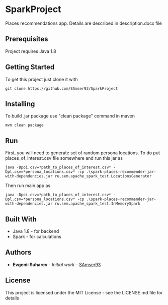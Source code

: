 # SparkProject

Places recommendations app. Details are described in description.docx file

## Prerequisites

Project requires Java 1.8

## Getting Started

To get this project just clone it with
```
git clone https://github.com/SAmser93/SparkProject
```

## Installing

To build .jar package use "clean package" command in maven

```mvn clean package```

## Run
First, you will need to generate set of random persona locations. To do put places_of_interest.csv file somewhere and 
run this jar as

```java -Dpoi.csv=*path_to_places_of_interest.csv* -Dpl.csv=*persona_locations.csv* -cp .\spark-places-recommender-jar-with-dependencies.jar ru.sem.apache_spark_test.LocationsGenerator```

Then run main app as

```java -Dpoi.csv=*path_to_places_of_interest.csv* -Dpl.csv=*persona_locations.csv* -cp .\spark-places-recommender-jar-with-dependencies.jar ru.sem.apache_spark_test.InMemorySpark```

## Built With

* Java 1.8 - for backend
* Spark - for calculations

## Authors

* **Evgenii Suharev** - *Initial work* - [SAmser93](https://github.com/SAmser93)

## License

This project is licensed under the MIT License - see the LICENSE.md file for details